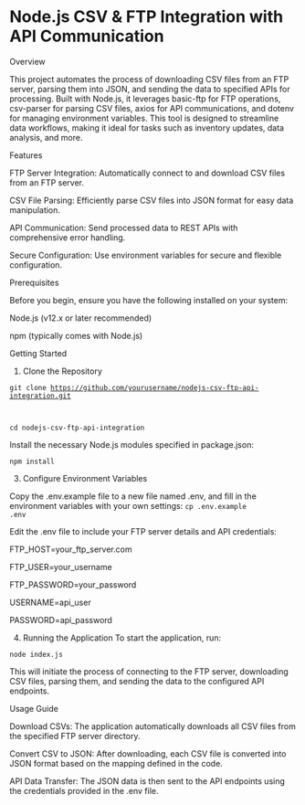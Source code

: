 # Node.js CSV & FTP Integration with API Communication
Overview

This project automates the process of downloading CSV files from an FTP server, parsing them into JSON, and sending the data to specified APIs for processing. Built with Node.js, it leverages basic-ftp for FTP operations, csv-parser for parsing CSV files, axios for API communications, and dotenv for managing environment variables. This tool is designed to streamline data workflows, making it ideal for tasks such as inventory updates, data analysis, and more.


Features

FTP Server Integration: Automatically connect to and download CSV files from an FTP server.

CSV File Parsing: Efficiently parse CSV files into JSON format for easy data manipulation.

API Communication: Send processed data to REST APIs with comprehensive error handling.

Secure Configuration: Use environment variables for secure and flexible configuration.

Prerequisites

Before you begin, ensure you have the following installed on your system:


Node.js (v12.x or later recommended)

npm (typically comes with Node.js)

Getting Started

1. Clone the Repository
   
<code>git clone https://github.com/yourusername/nodejs-csv-ftp-api-integration.git

cd nodejs-csv-ftp-api-integration</code>

Install the necessary Node.js modules specified in package.json:
   
<code>npm install</code>

3. Configure Environment Variables

Copy the .env.example file to a new file named .env, and fill in the environment variables with your own settings:
<code>cp .env.example .env</code>

Edit the .env file to include your FTP server details and API credentials:

FTP_HOST=your_ftp_server.com

FTP_USER=your_username

FTP_PASSWORD=your_password

USERNAME=api_user

PASSWORD=api_password

4. Running the Application
To start the application, run:

<code>node index.js</code>

This will initiate the process of connecting to the FTP server, downloading CSV files, parsing them, and sending the data to the configured API endpoints.

Usage Guide

Download CSVs: The application automatically downloads all CSV files from the specified FTP server directory.

Convert CSV to JSON: After downloading, each CSV file is converted into JSON format based on the mapping defined in the code.

API Data Transfer: The JSON data is then sent to the API endpoints using the credentials provided in the .env file.

